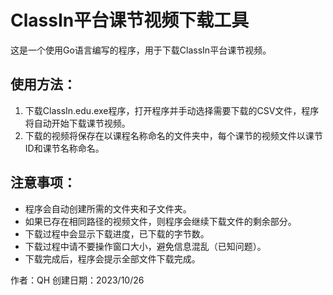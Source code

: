 # ClassIn平台课节视频下载工具

这是一个使用Go语言编写的程序，用于下载ClassIn平台课节视频。

## 使用方法：
1. 下载ClassIn.edu.exe程序，打开程序并手动选择需要下载的CSV文件，程序将自动开始下载课节视频。  
2. 下载的视频将保存在以课程名称命名的文件夹中，每个课节的视频文件以课节ID和课节名称命名。

## 注意事项：
- 程序会自动创建所需的文件夹和子文件夹。
- 如果已存在相同路径的视频文件，则程序会继续下载文件的剩余部分。
- 下载过程中会显示下载进度，已下载的字节数。
- 下载过程中请不要操作窗口大小，避免信息混乱（已知问题）。
- 下载完成后，程序会提示全部文件下载完成。

作者：QH
创建日期：2023/10/26